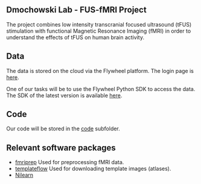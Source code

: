 ## Dmochowski Lab - FUS-fMRI Project
The project combines low intensity transcranial focused ultrasound (tFUS) stimulation with 
functional Magnetic Resonance Imaging (fMRI) in order to understand the effects of tFUS on
human brain activity. 

## Data
The data is stored on the cloud via the Flywheel platform. The login page is [here](https://cuny-mri.flywheel.io/).

One of our tasks will be to use the Flywheel Python SDK to access the data. The SDK of the latest version is available [here](https://flywheel-io.gitlab.io/product/backend/sdk/tags/18.1.1/python/index.html).

## Code
Our code will be stored in the [code](./code) subfolder.

## Relevant software packages
- [fmriprep](https://fmriprep.org/en/stable/) Used for preprocessing fMRI data.
- [templateflow](https://www.templateflow.org/usage/client/) Used for downloading template images (atlases).
- [Nilearn](https://nilearn.github.io/) 